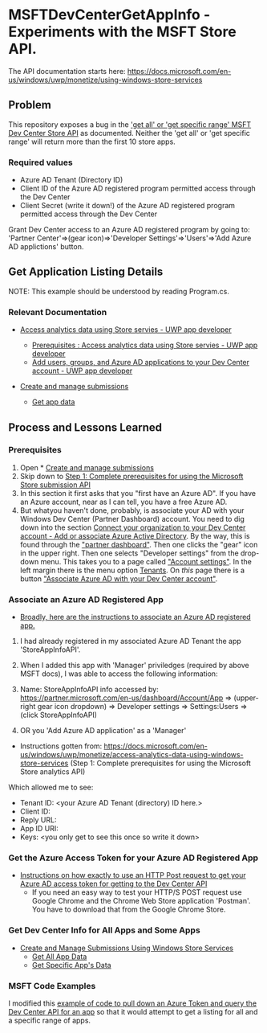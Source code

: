 # MSFTDevCenterGetAppInfo - Experiments with the MSFT Store API.  

The API documentation starts here: https://docs.microsoft.com/en-us/windows/uwp/monetize/using-windows-store-services

## Problem ##

This repository exposes a bug in the ['get all' or 'get specific range' MSFT Dev Center Store API](https://docs.microsoft.com/en-us/windows/uwp/monetize/get-all-apps) as documented.  Neither the 'get all' or 'get specific range' will return more than the first 10 store apps.  

### Required values
* Azure AD Tenant (Directory ID)
* Client ID of the Azure AD registered program permitted access through the Dev Center
* Client Secret (write it down!) of the Azure AD registered program permitted access through the Dev Center

Grant Dev Center access to an Azure AD registered program by going to: 'Partner Center'=>(gear icon)=>'Developer Settings'=>'Users'=>'Add Azure AD applictions' button.

## Get Application Listing Details ##

NOTE: This example should be understood by reading Program.cs.  

### Relevant Documentation  ###

* [Access analytics data using Store servies - UWP app developer](https://docs.microsoft.com/en-us/windows/uwp/monetize/access-analytics-data-using-windows-store-services)
    * [Prerequisites : Access analytics data using Store servies - UWP app developer](https://docs.microsoft.com/en-us/windows/uwp/monetize/access-analytics-data-using-windows-store-services#prerequisites)
	* [Add users, groups, and Azure AD applications to your Dev Center account - UWP app developer](https://docs.microsoft.com/en-us/windows/uwp/publish/add-users-groups-and-azure-ad-applications#add-azure-ad-applications-to-your-dev-center-account)

* [Create and manage submissions](https://docs.microsoft.com/en-us/windows/uwp/monetize/create-and-manage-submissions-using-windows-store-services)
	* [Get app data](https://docs.microsoft.com/en-us/windows/uwp/monetize/get-app-data)

## Process and Lessons Learned ##

### Prerequisites ###
1. Open * [Create and manage submissions](https://docs.microsoft.com/en-us/windows/uwp/monetize/create-and-manage-submissions-using-windows-store-services)
2. Skip down to [Step 1: Complete prerequisites for using the Microsoft Store submission API](https://docs.microsoft.com/en-us/windows/uwp/monetize/create-and-manage-submissions-using-windows-store-services#step-1-complete-prerequisites-for-using-the-microsoft-store-submission-api)
3. In this section it first asks that you "first have an Azure AD".  If you have an Azure account, near as I can tell, you have a free Azure AD.
4. But whatyou haven't done, probably, is associate your AD with your Windows Dev Center (Partner Dashboard) account.  You need to dig down into the section [Connect your organization to your Dev Center account - Add or associate Azure Active Directory](https://partner.microsoft.com/en-us/dashboard/account/TenantSetup).  By the way, this is found through the ["partner dashboard"](https://partner.microsoft.com/en-us/dashboard/windows/overview).  Then one clicks the "gear" icon in the upper right.  Then one selects "Developer settings" from the drop-down menu.  This takes you to a page called ["Account settings"](https://partner.microsoft.com/en-us/dashboard/account/management).  In the left margin there is the menu option [Tenants](https://partner.microsoft.com/en-us/dashboard/account/TenantSetup).  On *this* page there is a button ["Associate Azure AD with your Dev Center account"](https://partner.microsoft.com/en-us/dashboard/Account/TenantAdd).

### Associate an Azure AD Registered App ###
* [Broadly, here are the instructions to associate an Azure AD registered app.](https://docs.microsoft.com/en-us/windows/uwp/publish/add-users-groups-and-azure-ad-applications#add-azure-ad-applications-to-your-dev-center-account)

1. I had already registered in my associated Azure AD Tenant the app 'StoreAppInfoAPI'.  
2. When I added this app with 'Manager' priviledges (required by above MSFT docs), I was able to access the following information:

3. Name: StoreAppInfoAPI info accessed by: https://partner.microsoft.com/en-us/dashboard/Account/App => (upper-right gear icon dropdown) => Developer settings => Settings:Users => (click StoreAppInfoAPI)
3. OR you 'Add Azure AD application' as a 'Manager'

* Instructions gotten from: https://docs.microsoft.com/en-us/windows/uwp/monetize/access-analytics-data-using-windows-store-services (Step 1: Complete prerequisites for using the Microsoft Store analytics API)

Which allowed me to see: 
* Tenant ID: <your Azure AD Tenant (directory) ID here.>
* Client ID:  <your Azure AD registered program Dev Center ID>
* Reply URL: <defined on your Azure AD registered program>
* App ID URI: <defined on your Azure AD registered program>
* Keys: &lt;you only get to see this once so write it down&gt;

### Get the Azure Access Token for your Azure AD Registered App ###
* [Instructions on how exactly to use an HTTP Post request to get your Azure AD access token for getting to the Dev Center API](https://docs.microsoft.com/en-us/azure/active-directory/develop/v1-oauth2-client-creds-grant-flow#service-to-service-access-token-request)
    * If you need an easy way to test your HTTP/S POST request use Google Chrome and the Chrome Web Store application 'Postman'.  You have to download that from the Google Chrome Store.

### Get Dev Center Info for All Apps and Some Apps ###

 * [Create and Manage Submissions Using Windows Store Services](https://docs.microsoft.com/en-us/windows/uwp/monetize/create-and-manage-submissions-using-windows-store-services)
	* [Get All App Data](https://docs.microsoft.com/en-us/windows/uwp/monetize/get-all-apps)
	* [Get Specific App's Data](https://docs.microsoft.com/en-us/windows/uwp/monetize/get-an-app)

### MSFT Code Examples ###

I modified this [example of code to pull down an Azure Token and query the Dev Center API for an app](https://docs.microsoft.com/en-us/windows/uwp/monetize/csharp-code-examples-for-the-windows-store-submission-api) so that it would attempt to get a listing for all and a specific range of apps.

